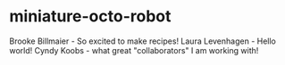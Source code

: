 # miniature-octo-robot
Brooke Billmaier - So excited to make recipes!
Laura Levenhagen - Hello world!
Cyndy Koobs - what great "collaborators" I am working with!
